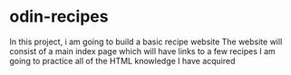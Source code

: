 # odin-recipes
In this project, i am going to build a basic recipe website
The website will consist of a main index page which will have links to a few recipes
I am going to practice all of the HTML knowledge I have acquired